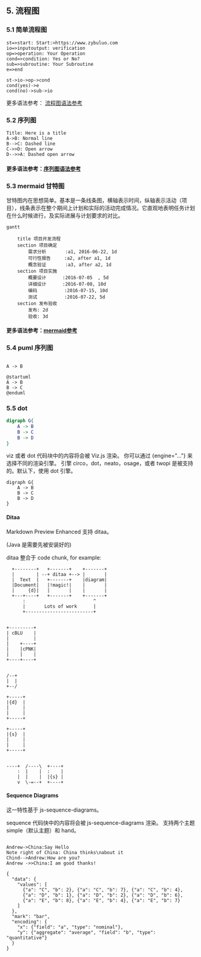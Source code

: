 

## 5. 流程图

### 5.1 简单流程图

```flow
st=>start: Start:>https://www.zybuluo.com
io=>inputoutput: verification
op=>operation: Your Operation
cond=>condition: Yes or No?
sub=>subroutine: Your Subroutine
e=>end

st->io->op->cond
cond(yes)->e
cond(no)->sub->io
```

更多语法参考：
[流程图语法参考](http://adrai.github.io/flowchart.js/)

###  5.2 序列图

```sequence(theme="hand")
Title: Here is a title
A->B: Normal line
B-->C: Dashed line
C->>D: Open arrow
D-->>A: Dashed open arrow
```

#### 更多语法参考：[序列图语法参考](http://bramp.github.io/js-sequence-diagrams/)

### 5.3 mermaid 甘特图


甘特图内在思想简单。基本是一条线条图，横轴表示时间，纵轴表示活动（项目），线条表示在整个期间上计划和实际的活动完成情况。它直观地表明任务计划在什么时候进行，及实际进展与计划要求的对比。

```mermaid
gantt

    title 项目开发流程
    section 项目确定
        需求分析       :a1, 2016-06-22, 1d
        可行性报告     :a2, after a1, 1d
        概念验证       :a3, after a2, 1d
    section 项目实施
        概要设计      :2016-07-05  , 5d
        详细设计      :2016-07-08, 10d
        编码          :2016-07-15, 10d
        测试          :2016-07-22, 5d
    section 发布验收
        发布: 2d
        验收: 3d
```
#### 更多语法参考：[mermaid参考](https://mermaidjs.github.io/)



### 5.4 puml 序列图

```puml

A -> B
```

``` puml
@startuml
A -> B
B -> C
@enduml
```

### 5.5 dot




```dot
digraph G{
	A -> B
	B -> C
	B -> D
}

```






viz 或者 dot 代码块中的内容将会被 Viz.js 渲染。
你可以通过 {engine="..."} 来选择不同的渲染引擎。 引擎 circo，dot，neato，osage，或者 twopi 是被支持的。默认下，使用 dot 引擎。







```dot{engine="twopi"}
digraph G{
	A -> B
	B -> C
	B -> D
}

```





#### Ditaa
Markdown Preview Enhanced 支持 ditaa。

(Java 是需要先被安装好的)

ditaa 整合于 code chunk, for example:



```ditaa {cmd=true args=["-E"]}
  +--------+   +-------+    +-------+
  |        | --+ ditaa +--> |       |
  |  Text  |   +-------+    |diagram|
  |Document|   |!magic!|    |       |
  |     {d}|   |       |    |       |
  +---+----+   +-------+    +-------+
      :                         ^
      |       Lots of work      |
      +-------------------------+
```

```ditaa {cmd=true args=["-S"]}

+---------+
| cBLU    |
|         |
|    +----+
|    |cPNK|
|    |    |
+----+----+
```

```ditaa {cmd=true args=["-S"]}

/--+
|  |
+--/
```


```ditaa {cmd=true args=["-S"]}
+-----+
|{d}  |
|     |
|     |
+-----+

+-----+
|{s}  |
|     |
|     |
+-----+


----+  /----\  +----+
    :  |    |  :    |
    |  |    |  |{s} |
    v  \-=--+  +----+
```



#### Sequence Diagrams

这一特性基于 js-sequence-diagrams。

sequence 代码快中的内容将会被 js-sequence-diagrams 渲染。
支持两个主题 simple（默认主题）和 hand。
```sequence{theme="hand"}

Andrew->China:Say Hello
Note right of China: China thinks\nabout it
Chind-->Andrew:How are you?
Andrew ->>China:I am good thanks!
```




```vega-lite
{
  "data": {
    "values": [
      {"a": "C", "b": 2}, {"a": "C", "b": 7}, {"a": "C", "b": 4},
      {"a": "D", "b": 1}, {"a": "D", "b": 2}, {"a": "D", "b": 6},
      {"a": "E", "b": 8}, {"a": "E", "b": 4}, {"a": "E", "b": 7}
    ]
  },
  "mark": "bar",
  "encoding": {
    "x": {"field": "a", "type": "nominal"},
    "y": {"aggregate": "average", "field": "b", "type": "quantitative"}
  }
}
```
